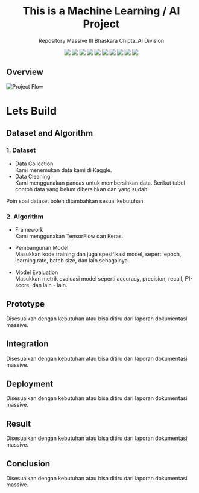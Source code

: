 <h1 align="center">  This is a Machine Learning / AI Project </h1>

<p align="center"> 
Repository Massive III Bhaskara Chipta_AI Division
</p>

<div align="center">
    <!-- Your badges here -->
    <img src="https://img.shields.io/badge/python-3670A0?style=for-the-badge&logo=python&logoColor=ffdd54">
    <img src="https://img.shields.io/badge/jupyter-%23FA0F00.svg?style=for-the-badge&logo=jupyter&logoColor=white">
    <img src="https://img.shields.io/badge/flask-%23000.svg?style=for-the-badge&logo=flask&logoColor=white">
    <img src="https://img.shields.io/badge/TensorFlow-%23FF6F00.svg?style=for-the-badge&logo=TensorFlow&logoColor=white">
    <img src="https://img.shields.io/badge/Keras-%23D00000.svg?style=for-the-badge&logo=Keras&logoColor=white">
    <img src="https://img.shields.io/badge/scikit--learn-%23F7931E.svg?style=for-the-badge&logo=scikit-learn&logoColor=white">
    <img src="https://img.shields.io/badge/pandas-%23150458.svg?style=for-the-badge&logo=pandas&logoColor=white">
    <img src="https://img.shields.io/badge/numpy-%23013243.svg?style=for-the-badge&logo=numpy&logoColor=white">
    <img src="https://img.shields.io/badge/react-%2320232a.svg?style=for-the-badge&logo=react&logoColor=%2361DAFB">
    <img src="https://img.shields.io/badge/tailwindcss-%2338B2AC.svg?style=for-the-badge&logo=tailwind-css&logoColor=white">
</div>

## Overview
![Project Flow](https://github.com/GufronAridho/Test1/assets/119670148/33a9655c-7b1f-48cf-8b45-9479c8896811)


# Lets Build

## Dataset and Algorithm

### 1. Dataset
- Data Collection <br />
Kami menemukan data kami di Kaggle.
- Data Cleaning <br />
Kami menggunakan pandas untuk membersihkan data. Berikut tabel contoh data yang belum dibersihkan dan yang sudah: 

Poin soal dataset boleh ditambahkan sesuai kebutuhan.

### 2. Algorithm

- Framework <br />
Kami menggunakan TensorFlow dan Keras.

- Pembangunan Model <br />
Masukkan kode training dan juga spesifikasi model, seperti epoch, learning rate, batch size, dan lain sebagainya.

- Model Evaluation <br />
Masukkan metrik evaluasi model seperti accuracy, precision, recall, F1-score, dan lain - lain.

## Prototype
Disesuaikan dengan kebutuhan atau bisa ditiru dari laporan dokumentasi massive.

## Integration
Disesuaikan dengan kebutuhan atau bisa ditiru dari laporan dokumentasi massive.

## Deployment
Disesuaikan dengan kebutuhan atau bisa ditiru dari laporan dokumentasi massive.

## Result
Disesuaikan dengan kebutuhan atau bisa ditiru dari laporan dokumentasi massive.

## Conclusion
Disesuaikan dengan kebutuhan atau bisa ditiru dari laporan dokumentasi massive.
